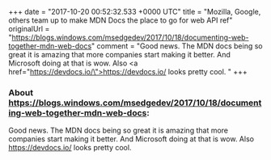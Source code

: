 +++
date = "2017-10-20 00:52:32.533 +0000 UTC"
title = "Mozilla, Google, others team up to make MDN Docs the place to go for web API ref"
originalUrl = "https://blogs.windows.com/msedgedev/2017/10/18/documenting-web-together-mdn-web-docs"
comment = "Good news. The MDN docs being so great it is amazing that more companies start making it better. And Microsoft doing at that is wow. Also <a href=\"https://devdocs.io/\">https://devdocs.io/</a> looks pretty cool. "
+++

### About https://blogs.windows.com/msedgedev/2017/10/18/documenting-web-together-mdn-web-docs:

Good news. The MDN docs being so great it is amazing that more companies start making it better. And Microsoft doing at that is wow. Also <a href="https://devdocs.io/">https://devdocs.io/</a> looks pretty cool. 
